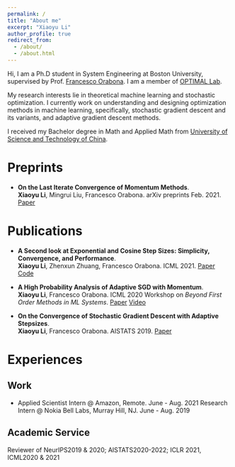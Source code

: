 ```yaml
---
permalink: /
title: "About me"
excerpt: "Xiaoyu Li"
author_profile: true
redirect_from: 
  - /about/
  - /about.html
---
```


Hi, I am a Ph.D student in System Engineering at Boston University, supervised by Prof. [Francesco Orabona](http://francesco.orabona.com). I am a member of [OPTIMAL Lab](https://sites.google.com/view/optimal-lab/home). 

My research interests lie in theoretical machine learning and stochastic optimization. I currently work on understanding and designing optimization methods in machine learning, specifically, stochastic gradient descent and its variants, and adaptive gradient descent methods.   

I received my Bachelor degree in Math and Applied Math from [University of Science and Technology of China](http://en.ustc.edu.cn).  


Preprints
======
- <b>On the Last Iterate Convergence of Momentum Methods</b>.       
 <b>Xiaoyu Li</b>, Mingrui Liu, Francesco Orabona. arXiv preprints Feb. 2021. [Paper](https://arxiv.org/abs/2102.07002) 
 
 Publications
======
- <b>A Second look at Exponential and Cosine Step Sizes: Simplicity, Convergence, and Performance</b>.       
 <b>Xiaoyu Li</b>, Zhenxun Zhuang, Francesco Orabona. ICML 2021. [Paper](https://arxiv.org/abs/2002.05273) [Code](https://github.com/zhenxun-zhuang/SGD-Exponential-Stepsize)

-  <b>A High Probability Analysis of Adaptive SGD with Momentum</b>.                               
 <b>Xiaoyu Li</b>, Francesco Orabona. ICML 2020 Workshop on <i>Beyond First Order Methods in ML Systems</i>. [Paper](https://arxiv.org/abs/2007.14294) [Video](https://drive.google.com/file/d/1NlRfBisiuAcHjjEebiufpAyJUqE_kZTb/view)

- <b>On the Convergence of Stochastic Gradient Descent with Adaptive Stepsizes</b>.                               
 <b>Xiaoyu Li</b>, Francesco Orabona. AISTATS 2019. [Paper](http://proceedings.mlr.press/v89/li19c)

Experiences
======

Work
---- 
- Applied Scientist Intern @ Amazon, Remote.                             June - Aug. 2021
Research Intern @ Nokia Bell Labs, Murray Hill, NJ.                      June - Aug. 2019  

Academic Service 
----
Reviewer of NeurIPS2019 & 2020; AISTATS2020-2022;  ICLR 2021, ICML2020 & 2021



